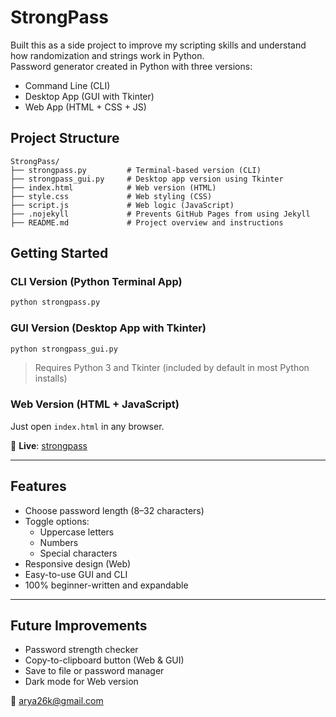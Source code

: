 # StrongPass

Built this as a side project to improve my scripting skills and understand how randomization and strings work in Python.  
Password generator created in Python with three versions:

- Command Line (CLI)  
- Desktop App (GUI with Tkinter)  
- Web App (HTML + CSS + JS)  

## Project Structure

```
StrongPass/
├── strongpass.py         # Terminal-based version (CLI)
├── strongpass_gui.py     # Desktop app version using Tkinter
├── index.html            # Web version (HTML)
├── style.css             # Web styling (CSS)
├── script.js             # Web logic (JavaScript)
├── .nojekyll             # Prevents GitHub Pages from using Jekyll
├── README.md             # Project overview and instructions

```

## Getting Started

### CLI Version (Python Terminal App)
```bash
python strongpass.py
```

### GUI Version (Desktop App with Tkinter)
```bash
python strongpass_gui.py
```
> Requires Python 3 and Tkinter (included by default in most Python installs)

### Web Version (HTML + JavaScript)
Just open `index.html` in any browser.

🔗 **Live**: [strongpass](https://aryaakshirsagar.github.io/strongpass)

---

## Features

- Choose password length (8–32 characters)
- Toggle options:
  - Uppercase letters
  - Numbers
  - Special characters
- Responsive design (Web)
- Easy-to-use GUI and CLI
- 100% beginner-written and expandable

---

##  Future Improvements

- Password strength checker
- Copy-to-clipboard button (Web & GUI)
- Save to file or password manager
- Dark mode for Web version

📧 arya26k@gmail.com
